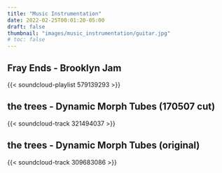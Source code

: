 ```yaml
---
title: "Music Instrumentation"
date: 2022-02-25T00:01:20-05:00
draft: false
thumbnail: "images/music_instrumentation/guitar.jpg"
# toc: false
---
```


## Fray Ends - Brooklyn Jam

{{< soundcloud-playlist 579139293 >}}

## the trees - Dynamic Morph Tubes (170507 cut)

{{< soundcloud-track 321494037 >}}

<!-- 
Year: Spring 2017
Instruments: Bass, Lead Guitar, Rhythm Guitar, Effects Guitar, and Drums (me).
-->

## the trees - Dynamic Morph Tubes (original)

{{< soundcloud-track 309683086 >}}
